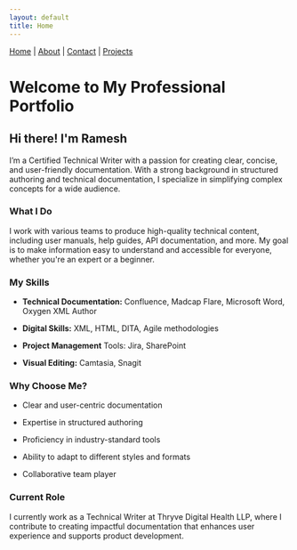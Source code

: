 ```yaml
---
layout: default
title: Home
---
```

<style>
header {
  height: 25vh;
}
</style>

[Home](index.md) | [About](about.md) | [Contact](contact.md) | [Projects](projects.md)
# Welcome to My Professional Portfolio
## Hi there! I'm Ramesh
I’m a Certified Technical Writer with a passion for creating clear, concise, and user-friendly documentation. With a strong background in structured authoring and technical documentation, I specialize in simplifying complex concepts for a wide audience.


### What I Do
I work with various teams to produce high-quality technical content, including user manuals, help guides, API documentation, and more. My goal is to make information easy to understand and accessible for everyone, whether you're an expert or a beginner.

### My Skills
- **Technical Documentation:** Confluence, Madcap Flare, Microsoft Word, Oxygen XML Author

- **Digital Skills:** XML, HTML, DITA, Agile methodologies

- **Project Management** Tools: Jira, SharePoint

- **Visual Editing:** Camtasia, Snagit

### Why Choose Me?
- Clear and user-centric documentation

- Expertise in structured authoring

- Proficiency in industry-standard tools

- Ability to adapt to different styles and formats

- Collaborative team player

### Current Role
I currently work as a Technical Writer at Thryve Digital Health LLP, where I contribute to creating impactful documentation that enhances user experience and supports product development.